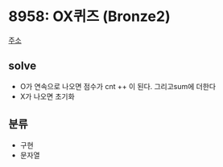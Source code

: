 # 8958: OX퀴즈 (Bronze2)
[주소](https://www.acmicpc.net/problem/8958)

## solve
- O가 연속으로 나오면 점수가 cnt ++ 이 된다. 그리고sum에 더한다 
- X가 나오면 초기화

## 분류
- 구현
- 문자열